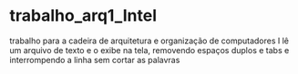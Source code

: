 # trabalho_arq1_Intel
 trabalho para a cadeira de arquitetura e organização de computadores I
 lê um arquivo de texto e o exibe na tela, removendo espaços duplos e tabs e interrompendo a linha sem cortar as palavras
